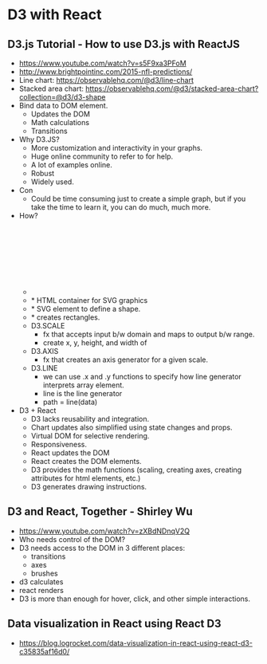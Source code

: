 # D3 with React

## D3.js Tutorial - How to use D3.js with ReactJS

* <https://www.youtube.com/watch?v=s5F9xa3PFoM>
* <http://www.brightpointinc.com/2015-nfl-predictions/>
* Line chart: <https://observablehq.com/@d3/line-chart>
* Stacked area chart: <https://observablehq.com/@d3/stacked-area-chart?collection=@d3/d3-shape>
* Bind data to DOM element.
  * Updates the DOM
  * Math calculations
  * Transitions
* Why D3.JS?
  * More customization and interactivity in your graphs.
  * Huge online community to refer to for help.
  * A lot of examples online.
  * Robust
  * Widely used.
* Con
  * Could be time consuming just to create a simple graph, but if you take the time to learn it, you can do much, much more.
* How?
  * <SVG>
    * HTML container for defining path and shapes.
  * <G>
    * HTML container for SVG graphics
  * <PATH>
    * SVG element to define a shape.
  * <RECT>
    * creates rectangles.
  * D3.SCALE
    * fx that accepts input b/w domain and maps to output b/w range.
    * create x, y, height, and width of <rect>
  * D3.AXIS
    * fx that creates an axis generator for a given scale.
  * D3.LINE
    * we can use .x and .y functions to specify how line generator interprets array element.
    * line is the line generator
    * path = line(data)
* D3 + React
  * D3 lacks reusability and integration.
  * Chart updates also simplified using state changes and props.
  * Virtual DOM for selective rendering.
  * Responsiveness.
  * React updates the DOM
  * React creates the DOM elements.
  * D3 provides the math functions (scaling, creating axes, creating attributes for html elements, etc.)
  * D3 generates drawing instructions.

## D3 and React, Together - Shirley Wu

* <https://www.youtube.com/watch?v=zXBdNDnqV2Q>
* Who needs control of the DOM?
* D3 needs access to the DOM in 3 different places:
  * transitions
  * axes
  * brushes
* d3 calculates
* react renders
* D3 is more than enough for hover, click, and other simple interactions.

## Data visualization in React using React D3

* <https://blog.logrocket.com/data-visualization-in-react-using-react-d3-c35835af16d0/>
  